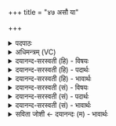 +++
title = "४७ असौ या"

+++
<details><summary>पदपाठः</summary>

अ॒सौ। या। सेना॑। म॒रु॒तः॒। परे॑षाम्। अ॒भि। आ। एति॑। नः॒। ओज॑सा। स्पर्द्ध॑माना। ताम्। गू॒ह॒त॒। तम॑सा। अप॑व्रते॒नेत्यप॑ऽव्रतेन। यथा॑। अ॒मीऽइत्य॒मी। अ॒न्यः। अ॒न्यम्। न। जा॒नन्। ४७।
</details>

<details><summary>अधिमन्त्रम् (VC)</summary>

- मरुतो देवताः
- अप्रतिरथ ऋषिः
- निचृदार्षी त्रिष्टुप्
- धैवतः
</details>

<details><summary>दयानन्द-सरस्वती (हि) - विषयः</summary>

फिर भी उसी विषय को अगले मन्त्र में कहा है ॥
</details>

<details><summary>दयानन्द-सरस्वती (हि) - पदार्थः</summary>

पदार्थान्वयभाषाः -  हे (मरुतः) ऋतु-ऋतु में यज्ञ करनेवाले विद्वानो ! तुम (या) जो (असौ) वह (परेषाम्) शत्रुओं की (स्पर्द्धमाना) ईर्ष्या करती हुई (सेना) सेना (ओजसा) बल से (नः) हम लोगों के (अभि, आ, एति) सन्मुख सब ओर से प्राप्त होती है, (ताम्) उसको (अपव्रतेन) छेदनरूप कठोर कर्म्म से और (तमसा) तोप आदि शस्त्रों के उठे हुए धूम वा मेघ (या) पहाड़ के आकार जो अस्त्र का धूम होता है, उससे (गूहत) ढाँपो (अमी) ये शत्रुसेनास्थ जन (यथा) जैसे (अन्यः, अन्यम्) परस्पर एक-दूसरे को (न) न (जानन्) जानें, वैसा पराक्रम करो ॥४७ ॥
</details>

<details><summary>दयानन्द-सरस्वती (हि) - भावार्थः</summary>

भावार्थभाषाः -  जब युद्ध के लिये प्राप्त हुई शत्रुओं की सेनाओं से युद्ध करे, तब सब ओर से शस्त्र और अस्त्रों के प्रहार से उठी धूम-धूली आदि से उसको ढाँपकर जैसे ये शत्रुजन परस्पर अपने दूसरे को न जानें, वैसा ढंग सेनापति आदि को करना चाहिये ॥४७ ॥
</details>

<details><summary>दयानन्द-सरस्वती (सं) - विषयः</summary>

पुनस्तमेव विषयमाह ॥
</details>

<details><summary>दयानन्द-सरस्वती (सं) - पदार्थः</summary>

पदार्थान्वयभाषाः -  हे मरुतः ! यूयं यासौ परेषां स्पर्द्धमाना सेनौजसा नोऽस्मानभ्यैति, तामपव्रतेन तमसा गूहत। अमी शत्रुसेनास्था जना यथा अन्योऽन्यं न जानन् तथा विक्रमध्वम् ॥४७ ॥
</details>

<details><summary>दयानन्द-सरस्वती (सं) - भावार्थः</summary>

भावार्थभाषाः -  यदा युद्धाय शत्रुसेनासु प्राप्तासु युद्धमाचरेत्, तदा सर्वतः शस्त्रास्त्रप्रहारोत्थधूमधूल्यादिना ता आच्छाद्य यथैते परस्परमपि न जानीयुस्तथा सेनापत्यादिभिर्विधेयम् ॥४७ ॥
</details>

<details><summary>सविता जोशी ← दयानन्दः (म) - भावार्थः</summary>

भावार्थभाषाः -  जेव्हा युद्ध सुरू होते तेव्हा शत्रूसेनेवर चहूकडून शस्त्रास्त्रांचा मारा करावा. धूर, धूळ यांचे आच्छादन करावे. शत्रू एकमेकांना दिसणार नाहीत अशी युक्ती सेनापतीने योजावी.
</details>